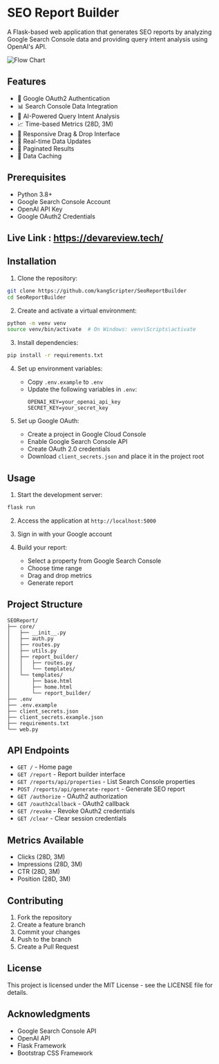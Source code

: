 # SEO Report Builder

A Flask-based web application that generates SEO reports by analyzing Google Search Console data and providing query intent analysis using OpenAI's API.

![Flow Chart](https://github.com/user-attachments/assets/fb48bb01-6111-4324-9773-93a43912a578)

## Features

- 🔐 Google OAuth2 Authentication
- 📊 Search Console Data Integration
- 🤖 AI-Powered Query Intent Analysis
- 📈 Time-based Metrics (28D, 3M)
- 📱 Responsive Drag & Drop Interface
- 🔄 Real-time Data Updates
- 📄 Paginated Results
- 💾 Data Caching

## Prerequisites

- Python 3.8+
- Google Search Console Account
- OpenAI API Key
- Google OAuth2 Credentials

## Live Link : https://devareview.tech/

## Installation

1. Clone the repository:
```bash
git clone https://github.com/kangScripter/SeoReportBuilder
cd SeoReportBuilder
```

2. Create and activate a virtual environment:
```bash
python -m venv venv
source venv/bin/activate  # On Windows: venv\Scripts\activate
```

3. Install dependencies:
```bash
pip install -r requirements.txt
```

4. Set up environment variables:
   - Copy `.env.example` to `.env`
   - Update the following variables in `.env`:
     ```
     OPENAI_KEY=your_openai_api_key
     SECRET_KEY=your_secret_key
     ```

5. Set up Google OAuth:
   - Create a project in Google Cloud Console
   - Enable Google Search Console API
   - Create OAuth 2.0 credentials
   - Download `client_secrets.json` and place it in the project root
     

## Usage

1. Start the development server:
```bash
flask run
```

2. Access the application at `http://localhost:5000`

3. Sign in with your Google account

4. Build your report:
   - Select a property from Google Search Console
   - Choose time range
   - Drag and drop metrics
   - Generate report

## Project Structure

```
SEOReport/
├── core/
│   ├── __init__.py
│   ├── auth.py
│   ├── routes.py
│   ├── utils.py
│   ├── report_builder/
│   │   ├── routes.py
│   │   └── templates/
│   └── templates/
│       ├── base.html
│       ├── home.html
│       └── report_builder/
├── .env
├── .env.example
├── client_secrets.json
├── client_secrets.example.json
├── requirements.txt
└── web.py
```

## API Endpoints

- `GET /` - Home page
- `GET /report` - Report builder interface
- `GET /reports/api/properties` - List Search Console properties
- `POST /reports/api/generate-report` - Generate SEO report
- `GET /authorize` - OAuth2 authorization
- `GET /oauth2callback` - OAuth2 callback
- `GET /revoke` - Revoke OAuth2 credentials
- `GET /clear` - Clear session credentials

## Metrics Available

- Clicks (28D, 3M)
- Impressions (28D, 3M)
- CTR (28D, 3M)
- Position (28D, 3M)

## Contributing

1. Fork the repository
2. Create a feature branch
3. Commit your changes
4. Push to the branch
5. Create a Pull Request

## License

This project is licensed under the MIT License - see the LICENSE file for details.

## Acknowledgments

- Google Search Console API
- OpenAI API
- Flask Framework
- Bootstrap CSS Framework 
